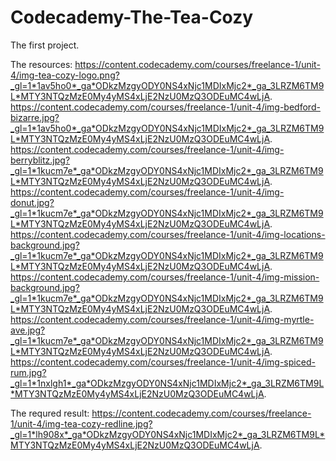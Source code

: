 # Codecademy-The-Tea-Cozy
The first project.

The resources:
https://content.codecademy.com/courses/freelance-1/unit-4/img-tea-cozy-logo.png?_gl=1*1av5ho0*_ga*ODkzMzgyODY0NS4xNjc1MDIxMjc2*_ga_3LRZM6TM9L*MTY3NTQzMzE0My4yMS4xLjE2NzU0MzQ3ODEuMC4wLjA.
https://content.codecademy.com/courses/freelance-1/unit-4/img-bedford-bizarre.jpg?_gl=1*1av5ho0*_ga*ODkzMzgyODY0NS4xNjc1MDIxMjc2*_ga_3LRZM6TM9L*MTY3NTQzMzE0My4yMS4xLjE2NzU0MzQ3ODEuMC4wLjA.
https://content.codecademy.com/courses/freelance-1/unit-4/img-berryblitz.jpg?_gl=1*1kucm7e*_ga*ODkzMzgyODY0NS4xNjc1MDIxMjc2*_ga_3LRZM6TM9L*MTY3NTQzMzE0My4yMS4xLjE2NzU0MzQ3ODEuMC4wLjA.
https://content.codecademy.com/courses/freelance-1/unit-4/img-donut.jpg?_gl=1*1kucm7e*_ga*ODkzMzgyODY0NS4xNjc1MDIxMjc2*_ga_3LRZM6TM9L*MTY3NTQzMzE0My4yMS4xLjE2NzU0MzQ3ODEuMC4wLjA.
https://content.codecademy.com/courses/freelance-1/unit-4/img-locations-background.jpg?_gl=1*1kucm7e*_ga*ODkzMzgyODY0NS4xNjc1MDIxMjc2*_ga_3LRZM6TM9L*MTY3NTQzMzE0My4yMS4xLjE2NzU0MzQ3ODEuMC4wLjA.
https://content.codecademy.com/courses/freelance-1/unit-4/img-mission-background.jpg?_gl=1*1kucm7e*_ga*ODkzMzgyODY0NS4xNjc1MDIxMjc2*_ga_3LRZM6TM9L*MTY3NTQzMzE0My4yMS4xLjE2NzU0MzQ3ODEuMC4wLjA.
https://content.codecademy.com/courses/freelance-1/unit-4/img-myrtle-ave.jpg?_gl=1*1kucm7e*_ga*ODkzMzgyODY0NS4xNjc1MDIxMjc2*_ga_3LRZM6TM9L*MTY3NTQzMzE0My4yMS4xLjE2NzU0MzQ3ODEuMC4wLjA.
https://content.codecademy.com/courses/freelance-1/unit-4/img-spiced-rum.jpg?_gl=1*1nxlgh1*_ga*ODkzMzgyODY0NS4xNjc1MDIxMjc2*_ga_3LRZM6TM9L*MTY3NTQzMzE0My4yMS4xLjE2NzU0MzQ3ODEuMC4wLjA.

The requred result:
https://content.codecademy.com/courses/freelance-1/unit-4/img-tea-cozy-redline.jpg?_gl=1*lh908x*_ga*ODkzMzgyODY0NS4xNjc1MDIxMjc2*_ga_3LRZM6TM9L*MTY3NTQzMzE0My4yMS4xLjE2NzU0MzQ3ODEuMC4wLjA.
